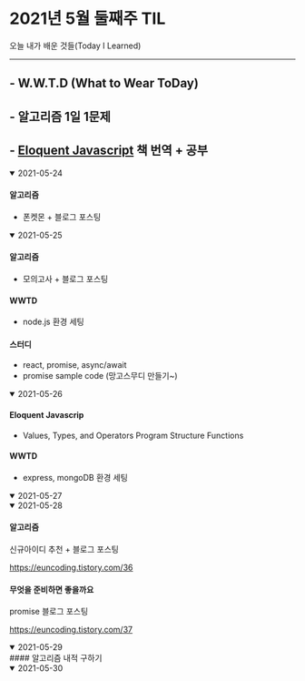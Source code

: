 # 2021년 5월 둘째주 TIL
오늘 내가 배운 것들(Today I Learned)

---------------------------------------
## - W.W.T.D (What to Wear ToDay)
## - 알고리즘 1일 1문제
## - [Eloquent Javascript](https://eloquentjavascript.net/) 책 번역 + 공부


<details open>
<summary>2021-05-24</summary>

#### 알고리즘

- 폰켓몬 + 블로그 포스팅
</details>

<details open>
<summary>2021-05-25</summary>

#### 알고리즘

- 모의고사 + 블로그 포스팅

#### WWTD

- node.js 환경 세팅

#### 스터디

- react, promise, async/await
- promise sample code (망고스무디 만들기~)
</details>

<details open>
<summary>2021-05-26</summary>

#### Eloquent Javascrip

- Values, Types, and Operators
Program Structure
Functions

#### WWTD
- express, mongoDB 환경 세팅

</details>

<details open>
<summary>2021-05-27</summary>
</details>

<details open>
<summary>2021-05-28</summary>

#### 알고리즘
신규아이디 추천 + 블로그 포스팅

https://euncoding.tistory.com/36

#### 무엇을 준비하면 좋을까요
promise 블로그 포스팅

https://euncoding.tistory.com/37



</details>

<details open>
<summary>2021-05-29</summary>
#### 알고리즘
내적 구하기

</details>

<details open>
<summary>2021-05-30</summary>

</details>
